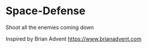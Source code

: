 # Space-Defense
Shoot all the enemies coming down


Inspired by Brian Advent
https://www.brianadvent.com
